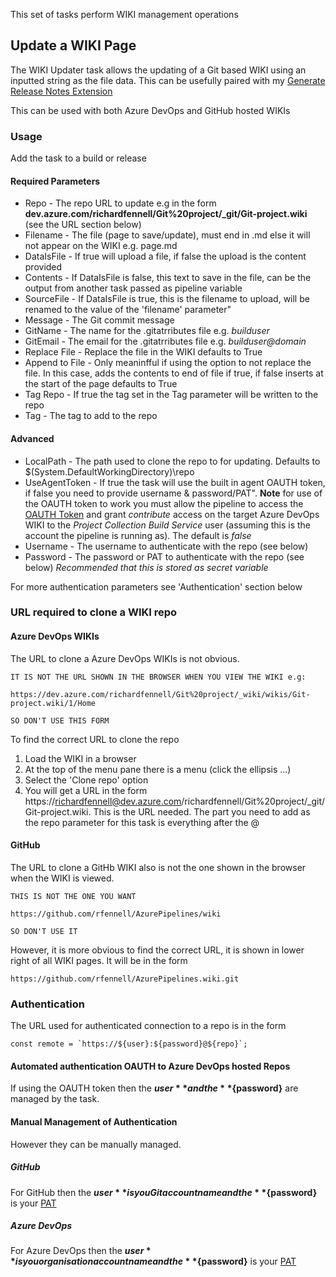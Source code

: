 This set of tasks perform WIKI management operations

## Update a WIKI Page

The WIKI Updater task allows the updating of a Git based WIKI using an inputted string as the file data. This can be usefully paired with my [Generate Release Notes Extension](https://marketplace.visualstudio.com/items?itemName=richardfennellBM.BM-VSTS-XplatGenerateReleaseNotes)

This can be used with both Azure DevOps and GitHub hosted WIKIs

### Usage

Add the task to a build or release

#### Required Parameters
- Repo - The repo URL to update e.g in the form **dev.azure.com/richardfennell/Git%20project/_git/Git-project.wiki** (see the URL section below)
- Filename - The file (page to save/update), must end in .md else it will not appear on the WIKI e.g. page.md
- DataIsFile - If true will upload a file, if false the upload is the content provided
- Contents - If DataIsFile is false, this text to save in the file, can be the output from another task passed as pipeline variable
- SourceFile - If DataIsFile is true, this is the filename to upload, will be renamed to the value of the 'filename' parameter"
- Message - The Git commit message
- GitName - The name for the .gitatrributes file e.g. _builduser_
- GitEmail - The email for the .gitatrributes file e.g. _builduser@domain_
- Replace File - Replace the file in the WIKI defaults to True
- Append to File - Only meaninfful if using the option to not replace the file. In this case, adds the contents to end of file if true, if false inserts at the start of the page defaults to True
- Tag Repo - If true the tag set in the Tag parameter will be written to the repo
- Tag - The tag to add to the repo

#### Advanced

- LocalPath - The path used to clone the repo to for updating. Defaults to $(System.DefaultWorkingDirectory)\\repo
- UseAgentToken - If true the task will use the built in agent OAUTH token, if false you need to provide username & password/PAT". **Note** for use of the OAUTH token to work you must allow the pipeline to access the [OAUTH Token](https://docs.microsoft.com/en-us/azure/devops/pipelines/scripts/git-commands?view=vsts&tabs=yaml#enable-scripts-to-run-git-commands) and grant _contribute_ access on the target Azure DevOps WIKI to the _Project Collection Build Service_ user (assuming this is the account the pipeline is running as). The default is _false_
- Username - The username to authenticate with the repo (see below)
- Password - The password or PAT to authenticate with the repo (see below) _Recommended that this is stored as secret variable_

For more authentication parameters see 'Authentication' section below

### URL required to clone a WIKI repo

#### Azure DevOps WIKIs

The URL to clone a Azure DevOps WIKIs is not obvious. 

```
IT IS NOT THE URL SHOWN IN THE BROWSER WHEN YOU VIEW THE WIKI e.g: 

https://dev.azure.com/richardfennell/Git%20project/_wiki/wikis/Git-project.wiki/1/Home

SO DON'T USE THIS FORM
```
To find the correct URL to clone the repo

1. Load the WIKI in a browser
2. At the top of the menu pane there is a menu (click the ellipsis ...)
3. Select the 'Clone repo' option
4. You will get a URL in the form https://richardfennell@dev.azure.com/richardfennell/Git%20project/_git/Git-project.wiki. This is the URL needed. The part you need to add as the repo parameter for this task is everything after the @

#### GitHub

The URL to clone a GitHb WIKI also is not the one shown in the browser when the WIKI is viewed.

```
THIS IS NOT THE ONE YOU WANT

https://github.com/rfennell/AzurePipelines/wiki

SO DON'T USE IT
```

However, it is more obvious to find the correct URL, it is shown in lower right of all WIKI pages. It will be in the form

```
https://github.com/rfennell/AzurePipelines.wiki.git
```

### Authentication

The URL used for authenticated connection to a repo is in the form

```
const remote = `https://${user}:${password}@${repo}`;
```

#### Automated authentication OAUTH to Azure DevOps hosted Repos
If using the OAUTH token then the **${user}** and the **${password}** are managed by the task. 

#### Manual Management of Authentication
However they can be manually managed.

##### GitHub

For GitHub then the **${user}** is you Git account name and the **${password}** is your [PAT](https://help.github.com/articles/creating-a-personal-access-token-for-the-command-line/)

##### Azure DevOps

For Azure DevOps then the **${user}** is you organisation account name and the **${password}** is your [PAT](https://docs.microsoft.com/en-us/azure/devops/organizations/accounts/use-personal-access-tokens-to-authenticate?view=vsts)



